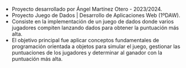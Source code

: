 * Proyecto desarrollado por Ángel Martínez Otero - 2023/2024.
* Proyecto Juego de Dados | Desarrollo de Aplicaciones Web (1ºDAW).
* Consiste en la implementación de un juego de dados donde varios jugadores compiten lanzando dados para obtener la puntuación más alta.
* El objetivo principal fue aplicar conceptos fundamentales de programación orientada a objetos para simular el juego, gestionar las puntuaciones de los jugadores y determinar al ganador con la puntuación más alta.
